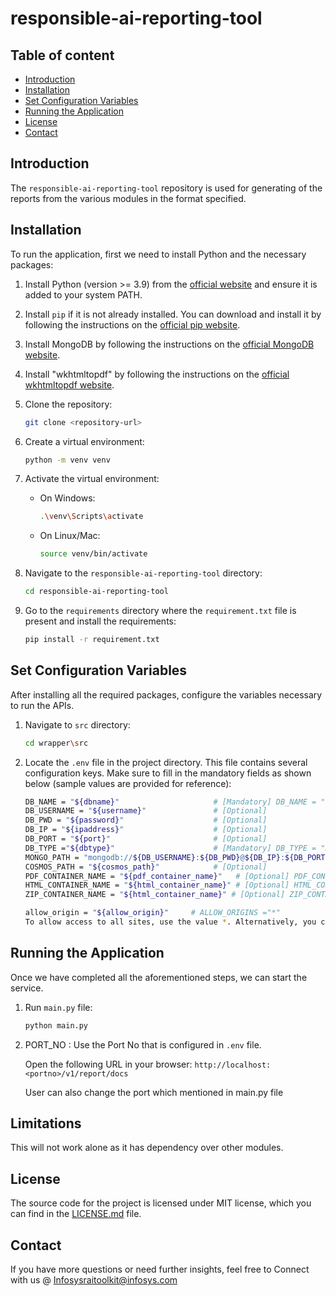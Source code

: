# responsible-ai-reporting-tool

## Table of content
- [Introduction](#introduction)
- [Installation](#installation)
- [Set Configuration Variables](#set-configuration-variables)
- [Running the Application](#running-the-application)
- [License](#license)
- [Contact](#contact)



## Introduction
The `responsible-ai-reporting-tool` repository is used for generating of the reports from the various modules in the format specified.


## Installation
To run the application, first we need to install Python and the necessary packages:

1. Install Python (version >= 3.9) from the [official website](https://www.python.org/downloads/) and ensure it is added to your system PATH.

2. Install `pip` if it is not already installed. You can download and install it by following the instructions on the [official pip website](https://pip.pypa.io/en/stable/installation/).

3. Install MongoDB by following the instructions on the [official MongoDB website](https://docs.mongodb.com/manual/installation/).

4. Install "wkhtmltopdf" by following the instructions on the [official wkhtmltopdf website](https://wkhtmltopdf.org/downloads.html).

5. Clone the repository:
    ```sh
    git clone <repository-url>
    ```

6. Create a virtual environment:
    ```sh
    python -m venv venv
    ```

7. Activate the virtual environment:
    - On Windows:
        ```sh
        .\venv\Scripts\activate
         ```
    - On Linux/Mac:
        ```sh
        source venv/bin/activate

8. Navigate to the `responsible-ai-reporting-tool` directory:
    ```sh
    cd responsible-ai-reporting-tool
    ```

9. Go to the `requirements` directory where the `requirement.txt` file is present and install the requirements:
    ```sh
    pip install -r requirement.txt
    ```
    
## Set Configuration Variables

After installing all the required packages, configure the variables necessary to run the APIs.

1. Navigate to `src` directory:
    ```sh
    cd wrapper\src
    ```

2. Locate the `.env` file in the project directory. This file contains several configuration keys. Make sure to fill in the mandatory fields as shown below (sample values are provided for reference):

    ```sh
    DB_NAME = "${dbname}"                     # [Mandatory] DB_NAME = "raibackend"
    DB_USERNAME = "${username}"               # [Optional]
    DB_PWD = "${password}"                    # [Optional]
    DB_IP = "${ipaddress}"                    # [Optional]
    DB_PORT = "${port}"                       # [Optional]
    DB_TYPE ="${dbtype}"                      # [Mandatory] DB_TYPE = "mongo"
    MONGO_PATH = "mongodb://${DB_USERNAME}:${DB_PWD}@${DB_IP}:${DB_PORT}/"    # [Mandatory] MONGO_PATH = "mongodb://localhost:27017/"
    COSMOS_PATH = "${cosmos_path}"            # [Optional]
    PDF_CONTAINER_NAME = "${pdf_container_name}"   # [Optional] PDF_CONTAINER_NAME = "rai-pdf-reports"
    HTML_CONTAINER_NAME = "${html_container_name}" # [Optional] HTML_CONTAINER_NAME = "rai-html-reports"
    ZIP_CONTAINER_NAME = "${html_container_name}" # [Optional] ZIP_CONTAINER_NAME = "rai-zip-files"
    ```
    ```sh
    allow_origin = "${allow_origin}"     # ALLOW_ORIGINS ="*"       
    To allow access to all sites, use the value *. Alternatively, you can specify a list of sites that should have access.
    ```

## Running the Application
Once we have completed all the aforementioned steps, we can start the service.

1. Run `main.py` file:
    ```sh
    python main.py
    ```

2. PORT_NO : Use the Port No that is configured in `.env` file.

   Open the following URL in your browser:
   `http://localhost:<portno>/v1/report/docs`

    User can also change the port which mentioned in main.py file

## Limitations
This will not work alone as it has dependency over other modules.

## License
The source code for the project is licensed under MIT license, which you can find in the [LICENSE.md](LICENSE.md) file.


## Contact
If you have more questions or need further insights, feel free to Connect with us @ Infosysraitoolkit@infosys.com
 
